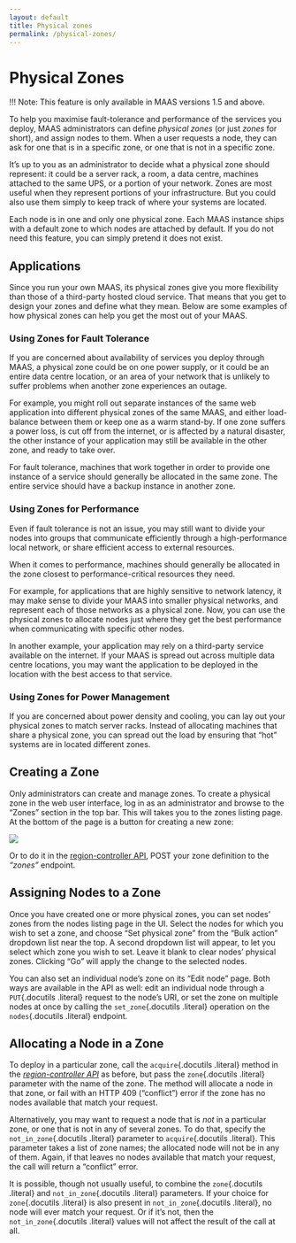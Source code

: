 ```yaml
---
layout: default
title: Physical zones
permalink: /physical-zones/
---
```


# Physical Zones

!!! Note: This feature is only available in MAAS versions 1.5 and above.

To help you maximise fault-tolerance and performance of the services you
deploy, MAAS administrators can define *physical zones* (or just *zones*
for short), and assign nodes to them. When a user requests a node, they
can ask for one that is in a specific zone, or one that is not in a
specific zone.

It’s up to you as an administrator to decide what a physical zone should
represent: it could be a server rack, a room, a data centre, machines
attached to the same UPS, or a portion of your network. Zones are most
useful when they represent portions of your infrastructure. But you
could also use them simply to keep track of where your systems are
located.

Each node is in one and only one physical zone. Each MAAS instance ships
with a default zone to which nodes are attached by default. If you do
not need this feature, you can simply pretend it does not exist.

## Applications

Since you run your own MAAS, its physical zones give you more
flexibility than those of a third-party hosted cloud service. That means
that you get to design your zones and define what they mean. Below are
some examples of how physical zones can help you get the most out of
your MAAS.

### Using Zones for Fault Tolerance

If you are concerned about availability of services you deploy through
MAAS, a physical zone could be on one power supply, or it could be an
entire data centre location, or an area of your network that is unlikely
to suffer problems when another zone experiences an outage.

For example, you might roll out separate instances of the same web
application into different physical zones of the same MAAS, and either
load-balance between them or keep one as a warm stand-by. If one zone
suffers a power loss, is cut off from the internet, or is affected by a
natural disaster, the other instance of your application may still be
available in the other zone, and ready to take over.

For fault tolerance, machines that work together in order to provide one
instance of a service should generally be allocated in the same zone.
The entire service should have a backup instance in another zone.

### Using Zones for Performance

Even if fault tolerance is not an issue, you may still want to divide
your nodes into groups that communicate efficiently through a
high-performance local network, or share efficient access to external
resources.

When it comes to performance, machines should generally be allocated in
the zone closest to performance-critical resources they need.

For example, for applications that are highly sensitive to network
latency, it may make sense to divide your MAAS into smaller physical
networks, and represent each of those networks as a physical zone. Now,
you can use the physical zones to allocate nodes just where they get the
best performance when communicating with specific other nodes.

In another example, your application may rely on a third-party service
available on the internet. If your MAAS is spread out across multiple
data centre locations, you may want the application to be deployed in
the location with the best access to that service.

### Using Zones for Power Management

If you are concerned about power density and cooling, you can lay out
your physical zones to match server racks. Instead of allocating
machines that share a physical zone, you can spread out the load by
ensuring that “hot” systems are in located different zones.

## Creating a Zone


Only administrators can create and manage zones. To create a physical
zone in the web user interface, log in as an administrator and browse to
the “Zones” section in the top bar. This will takes you to the zones
listing page. At the bottom of the page is a button for creating a new
zone:

![](./media/add-zone.png)

Or to do it in the 
[region-controller API](api.html#region-controller-api), 
POST your zone definition to the
*“zones”* endpoint.

## Assigning Nodes to a Zone

Once you have created one or more physical zones, you can set nodes’
zones from the nodes listing page in the UI. Select the nodes for which
you wish to set a zone, and choose “Set physical zone” from the “Bulk
action” dropdown list near the top. A second dropdown list will appear,
to let you select which zone you wish to set. Leave it blank to clear
nodes’ physical zones. Clicking “Go” will apply the change to the
selected nodes.

You can also set an individual node’s zone on its “Edit node” page. Both
ways are available in the API as well: edit an individual node through a
`PUT`{.docutils .literal} request to the node’s URI, or set the zone on
multiple nodes at once by calling the `set_zone`{.docutils .literal}
operation on the `nodes`{.docutils .literal} endpoint.

## Allocating a Node in a Zone

To deploy in a particular zone, call the `acquire`{.docutils .literal}
method in the [*region-controller API*](api.html#region-controller-api)
as before, but pass the `zone`{.docutils .literal} parameter with the
name of the zone. The method will allocate a node in that zone, or fail
with an HTTP 409 (“conflict”) error if the zone has no nodes available
that match your request.

Alternatively, you may want to request a node that is *not* in a
particular zone, or one that is not in any of several zones. To do that,
specify the `not_in_zone`{.docutils .literal} parameter to
`acquire`{.docutils .literal}. This parameter takes a list of zone
names; the allocated node will not be in any of them. Again, if that
leaves no nodes available that match your request, the call will return
a “conflict” error.

It is possible, though not usually useful, to combine the
`zone`{.docutils .literal} and `not_in_zone`{.docutils .literal}
parameters. If your choice for `zone`{.docutils .literal} is also
present in `not_in_zone`{.docutils .literal}, no node will ever match
your request. Or if it’s not, then the `not_in_zone`{.docutils .literal}
values will not affect the result of the call at all.

